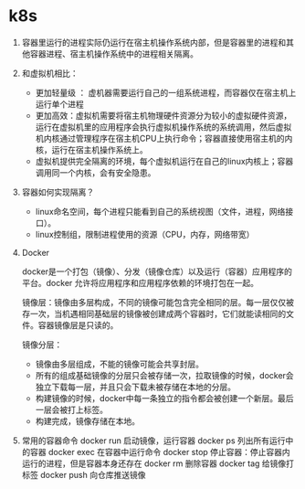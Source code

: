 # k8s

1. 容器里运行的进程实际仍运行在宿主机操作系统内部，但是容器里的进程和其他容器进程、宿主机操作系统中的进程相关隔离。

2. 和虚拟机相比：
   
   - 更加轻量级 ： 虚机器需要运行自己的一组系统进程，而容器仅在宿主机上运行单个进程
   - 更加高效：虚拟机需要将宿主机物理硬件资源分为较小的虚拟硬件资源，运行在虚拟机里的应用程序会执行虚拟机操作系统的系统调用，然后虚拟机内核通过管理程序在宿主机CPU上执行命令；容器直接使用宿主机的内核，运行在宿主机操作系统上。
   - 虚拟机提供完全隔离的环境，每个虚拟机运行在自己的linux内核上；容器调用同一个内核，会有安全隐患。
  
3. 容器如何实现隔离？
   
   - linux命名空间，每个进程只能看到自己的系统视图（文件，进程，网络接口）。
   - linux控制组，限制进程使用的资源（CPU，内存，网络带宽）

4. Docker
   
   docker是一个打包（镜像）、分发（镜像仓库）以及运行（容器）应用程序的平台。docker 允许将应用程序和应用程序依赖的环境打包在一起。

   镜像层：镜像由多层构成，不同的镜像可能包含完全相同的层。每一层仅仅被存一次，当机遇相同基础层的镜像被创建成两个容器时，它们就能读相同的文件。容器镜像层是只读的。

   镜像分层：
   
   - 镜像由多层组成，不能的镜像可能会共享封层。
   - 所有的组成基础镜像的分层只会被存储一次，拉取镜像的时候，docker会独立下载每一层，并且只会下载未被存储在本地的分层。
   - 构建镜像的时候，docker中每一条独立的指令都会被创建一个新层。最后一层会被打上标签。
   - 构建完成，镜像存储在本地。

5. 常用的容器命令
   docker run 启动镜像，运行容器
   docker ps 列出所有运行中的容器
   docker exec 在容器中运行命令
   docker stop 停止容器：停止容器内运行的进程，但是容器本身还存在
   docker rm 删除容器
   docker tag 给镜像打标签
   docker push 向仓库推送镜像